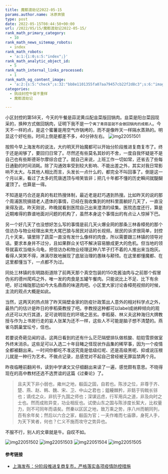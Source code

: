 ```yaml
---
title: 魔都渡劫记2022-05-15
params.author.name: 冰原奔狼
type: post
date: 2022-05-15T08:44:50+00:00
url: /2022/05/15/魔都渡劫记2022-05-15/
rank_math_primary_category:
  - 10
rank_math_news_sitemap_robots:
  - index
rank_math_robots:
  - 'a:1:{i:0;s:5:"index";}'
rank_math_analytic_object_id:
  - 5
rank_math_internal_links_processed:
  - 1
rank_math_og_content_image:
  - 'a:2:{s:5:"check";s:32:"bb8e1101355fa07aa79457cb22f2d8c3";s:6:"images";a:0:{}}'
categories:
  - 挑战封控午餐不重样
  - 魔都渡劫记

---
```

小区封控的第58天，今天的午餐是蒜泥黄瓜配韭菜版回锅肉。韭菜是阳台菜园现采的，换种方式做回锅肉，证明下我不是一个`离了青蒜苗就不会做回锅肉的成都人`。今天不一样的点，是这个蜜薯是用空气炸锅烤的，而不是像昨天一样隔水蒸熟的。明显这个好吃些。时间上倒是都差不多，40分钟左右。
<img decoding="async" src="https://i0.wp.com/s2.loli.net/2022/05/15/p7IaboDqTfGEXPc.jpg?w=640&#038;ssl=1" alt="img22051501" data-recalc-dims="1" />

按照今早上海发布的说法，大约明天开始魔都可以开始分阶段推进复商复市了。终于还是闹够了，要回归日常了。尽然还有些莫名其妙的不舍，一度自我怀疑是不是自己也有些斯德哥尔摩综合症了。就自己来说，上班工作一切如常，还省去了些每日通勤的时间消耗。除了沟通效率受到较大影响、不能出差之外，其实对我日常影响不太大。与其他人相比而言，头发长一点什么的，都完全不叫回事了。倒是这一个月以来，看过了太多的荒唐透顶与啼笑皆非；把几十年都不懂的历史瞬间就醍醐灌顶了。也算是一得。

不知道是巧合还是真的有赶热搜体制，最近老是赶巧遇到热搜。比如昨天的说的那个周浦医院搞错老人遗体的事情，已经在我收集到的材料里面躺好几天了，一直没来得及说。昨天刚说，昨晚就看到医院自己出来澄清的续集。医院态度还行，算是近期难得的靠谱地面对问题的机构了，虽然本身这个事情出的有点让人惊掉下巴。

另一个好几天了也没想好怎么写的事情是前几天火爆全网的那条三林香樟苑的那个信访办与物业经理出来充大尾巴狼与居民对话的长视频。居民的诉求很简单，封控几十天来，镇里除了蔬菜一直没有发什么像样的肉食，所以需要跟三林镇的领导对话。要求本身并不过分，且如果群众关切不解决容易酿成更大的危机。但当地的领导就喜欢当缩头乌龟，把信访办和物业经理这种八竿子打不着的人推出来当炮灰。看得人哭笑不得，淋漓尽致地展现了底层治理的愚昧与颟顸。在这里都懂魔都、在这里都懂当下，一点都不为过。

同处三林镇的东明路街道除了前两天那个真空包装的150克酱油肉与之前那个假冒伪劣的德州爬鸡之外，唯一发的肉食是五罐午餐肉。只能说比上不足、比下有余吧，好过梅陇那边如今大名鼎鼎的味道肉吧。小区里大家讨论香樟苑视频的时候，主流的观点大概是如此。

当然，这两天的热点除了昨天隔壁金家的防疫针政策出人意外的相对科学点之外，最热门的估计是昨日的李稻葵教授了吧。李教授这种都可以label成纳粹倾向的观点还可以大行其道，足可说明现在的环境之恶劣。李稻葵、林义夫这种海归大牌教授与作为上书房行走的妄人张某为还不一样，这些人不可能是脑子想不清楚的。燕雀乌鹊巢堂坛兮，信也。

若要说奇葩见闻的话，这两日看到的还有什么茫茫隔壁排队做核酸、皑皑雪原做室外终末消杀。这些足可以入选二十年目睹之怪现状作品集的稀罕事，因为一个疫情全都被翻出来。一时间你都吃不准这究竟是低级红呢、还是高级黑呢、抑或说压根儿就是一种行为艺术。不做点记录，总感觉对不起自己曾经被无罪监禁两个月。

昨夜临睡前翻闲书，读到中学课文又仔细翻出来读了一遍，感觉颇有意思。不晓得现在的高中教材还选不选贾谊的这篇《过秦论》了。

> 且夫天下非小弱也，雍州之地，殽函之固，自若也。陈涉之位，非尊于齐、楚、燕、赵、韩、魏、宋、卫、中山之君也；鉏耰棘矜，非銛于钩戟长铩也；谪戍之众，非抗于九国之师也；深谋远虑，行军用兵之道，非及向时之士也。然而成败异变，功业相反也。试使山东之国与陈涉度长絜大，比权量力，则不可同年而语矣。然秦以区区之地，致万乘之势，序八州而朝同列，百有余年矣；然后以六合之家，殽函为官；一夫作难而七庙隳，身死人手，为天下笑者，何也？仁义不施而攻守之势异也。

不服不行，别人的文章就是牛。自叹不如。

<img decoding="async" src="https://i0.wp.com/s2.loli.net/2022/05/15/aYVn2xH5SzQwt6y.jpg?w=640&#038;ssl=1" alt="img22051502" data-recalc-dims="1" />
<img decoding="async" src="https://i0.wp.com/s2.loli.net/2022/05/15/xPDmC9GSVnr4ET3.jpg?w=640&#038;ssl=1" alt="img22051503" data-recalc-dims="1" />
<img decoding="async" src="https://i0.wp.com/s2.loli.net/2022/05/15/Znvo714gUwDfRbF.jpg?w=640&#038;ssl=1" alt="img22051504" data-recalc-dims="1" />
<img decoding="async" src="https://i0.wp.com/s2.loli.net/2022/05/15/cFOwHT4zaUR5nJg.jpg?w=640&#038;ssl=1" alt="img22051505" data-recalc-dims="1" />

#### 参考链接

  * [上海发布：分阶段推进复商复市，严格落实各项疫情防控措施][1]

 [1]: https://mp.weixin.qq.com/s/SwCjzlmWXqws9LUuoxpZeA
